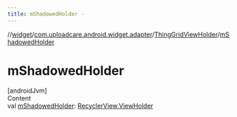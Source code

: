 ```yaml
---
title: mShadowedHolder -
---
```

//[widget](../../index.md)/[com.uploadcare.android.widget.adapter](../index.md)/[ThingGridViewHolder](index.md)/[mShadowedHolder](m-shadowed-holder.md)



# mShadowedHolder  
[androidJvm]  
Content  
val [mShadowedHolder](m-shadowed-holder.md): [RecyclerView.ViewHolder](https://developer.android.com/reference/kotlin/androidx/recyclerview/widget/RecyclerView.ViewHolder.html)  



